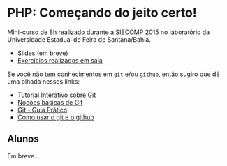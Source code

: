 # PHP: Começando do jeito certo!
Mini-curso de 8h realizado durante a SIECOMP 2015 no laboratório da Universidade Estadual de Feira de Santana/Bahia.

* Slides (em breve)
* [Exercícios realizados em sala](https://github.com/jonataa/php-siecomp-2015/tree/master/exemplos)

Se você não tem conhecimentos em ```git``` e/ou ```github```, então sugiro que dê uma olhada nesses links:

* [Tutorial Interativo sobre Git](https://try.github.io/)
* [Noções básicas de Git](http://git-scm.com/book/pt-br/v1/Primeiros-passos-No%C3%A7%C3%B5es-B%C3%A1sicas-de-Git)
* [Git - Guia Prático](http://rogerdudler.github.io/git-guide/index.pt_BR.html)
* [Como usar o git e o github](http://codexico.com.br/blog/linux/tutorial-simples-como-usar-o-git-e-o-github/)

## Alunos

Em breve...